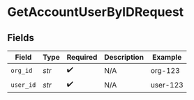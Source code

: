 # GetAccountUserByIDRequest


## Fields

| Field              | Type               | Required           | Description        | Example            |
| ------------------ | ------------------ | ------------------ | ------------------ | ------------------ |
| `org_id`           | *str*              | :heavy_check_mark: | N/A                | org-123            |
| `user_id`          | *str*              | :heavy_check_mark: | N/A                | user-123           |